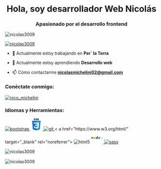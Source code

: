 <h1 align="center">Hola, soy desarrollador Web Nicolás</h1>
<h3 align="center">Apasionado por el desarrollo frontend</h3>

<p align="left"> <img src="https ://komarev.com/ghpvc/?username=nicolas3009&label=Profile%20views&color=0e75b6&style=flat" alt="nicolas3009" /> </p>

<p align="left"> <a href="https:// github.com/ryo-ma/github-profile-trofeo"><img src="https://github-profile-trofeo.vercel.app/?username=nicolas3009" alt="nicolas3009" /></a> </p>

- 🔭 Actualmente estoy trabajando en **Per´ la Terra**

- 🌱 Actualmente estoy aprendiendo **Desarrollo web**

- 📫 Cómo contactarme **nicolasmichelini02@gmail.com**

<h3 align="left">Conéctate conmigo:</h3>
<p align="left">
<a href="https://instagram.com/nico_michelini" target="blank"><img align="center" src="https://raw.githubusercontent.com/rahuldkjain/github-profile-readme-generator /master/src/images/icons/Social/instagram.svg" alt="nico_michelini" height="30" width="40" /></a>
</p>

<h3 align="left">Idiomas y Herramientas:</h3>
<p align="left"> <a href="https://getbootstrap.com" target="_blank" rel="noreferrer"> <img src="https://raw.githubusercontent.com/devicons/devicon /master/icons/bootstrap/bootstrap-plain-wordmark.svg" alt="bootstrap" width="40" height="40"/> </a> <a href="https://www.w3schools.com /css/" target="_blank" rel="noreferrer"> <img src="https://raw.githubusercontent.com/devicons/devicon/master/icons/css3/css3-original-wordmark.svg" alt= "css3" width="40" height="40"/> </a> <a href="https://git-scm.com/" target="_blank" rel="noreferrer"> <img src="https://www.vectorlogo.zone/logos/git-scm/git-scm-icon.svg" alt="git" width="40" height="40"/> </a> < a href="https://www.w3.org/html/" target="_blank" rel="noreferrer"> <img src="https://raw.githubusercontent.com/devicons/devicon/master/icons /html5/html5-original-wordmark.svg" alt="html5" width="40" height="40"/> </a> <a href="https://nodejs.org" target="_blank" rel="noreferrer"> <img src="https://raw.githubusercontent.com/devicons/devicon/master/icons/nodejs/nodejs-original-wordmark.svg" alt="nodejs" width="40" height ="40"/> </a><a href="https://sass-lang.com" target="_blank" rel="noreferrer"> <img src="https://raw.githubusercontent.com/devicons/devicon/master/icons/sass /sass-original.svg" alt="sass" width="40" height="40"/> </a> </p>

<p><img align="center" src="https://github-readme-stats.vercel.app/api/top-langs?username=nicolas3009&show_icons=true&locale=en&layout=compact" alt="nicolas3009" /> </p>

<p><img align="center" src="https://github-readme-streak-stats.herokuapp.com/?user=nicolas3009&" alt="nicolas3009" /></p>